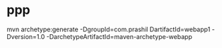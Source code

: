 # ppp

mvn archetype:generate -DgroupId=com.prashil DartifactId=webapp1 -Dversion=1.0 -DarchetypeArtifactId=maven-archetype-webapp
